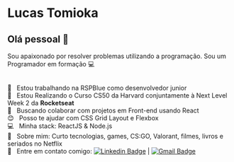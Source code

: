 # Lucas Tomioka

## Olá pessoal 👋
Sou apaixonado por resolver problemas utilizando a programação.
Sou um Programador em formação :computer:

 <br/> :office:         &nbsp; Estou trabalhando na RSPBlue como desenvolvedor junior
 <br/> :rocket:         &nbsp; Estou Realizando o Curso CS50 da Harvard conjuntamente à Next Level Week 2 da **Rocketseat**
 <br/> :purple_heart:   &nbsp; Buscando colaborar com projetos em Front-end usando React
 <br/> :blush:          &nbsp; Posso te ajudar com CSS Grid Layout e Flexbox
 <br/> :computer:       &nbsp; Minha stack: ReactJS & Node.js
 <br/> :speech_balloon: &nbsp; Sobre mim: Curto tecnologias, games, CS:GO, Valorant, filmes, livros e seriados no Netflix
 <br/> :email:          &nbsp; Entre em contato comigo: [![Linkedin Badge](https://img.shields.io/badge/-LucasTomioka-blue?style=flat-square&logo=Linkedin&logoColor=white&link=https://www.linkedin.com/in/lucas-tomioka-048772157//)](https://www.linkedin.com/in/lucas-tomioka-048772157/) 
| 
[![Gmail Badge](https://img.shields.io/badge/-lucastomioka1910@gmail.com-c14438?style=flat-square&logo=Gmail&logoColor=white&link=mailto:lucastomioka1910@gmail.com)](mailto:lucastomioka1910@gmail.com)
